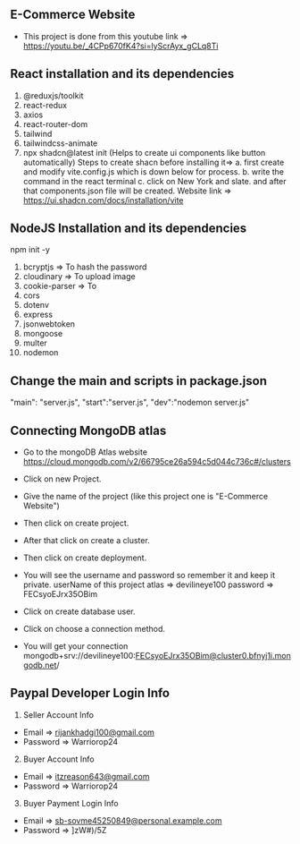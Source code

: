 ## E-Commerce Website

- This project is done from this youtube link =>
  https://youtu.be/_4CPp670fK4?si=lyScrAyx_gCLq8Ti

## React installation and its dependencies
1. @reduxjs/toolkit
2. react-redux
3. axios
3. react-router-dom
4. tailwind
5. tailwindcss-animate
6. npx shadcn@latest init (Helps to create ui components like button automatically) 
Steps to create shacn before installing it=> 
a. first create and modify vite.config.js which is down below for process.
b. write the command in the react terminal
c. click on New York and slate. and after that components.json file will be created.
Website link => https://ui.shadcn.com/docs/installation/vite

## NodeJS Installation and its dependencies

npm init -y

1. bcryptjs => To hash the password
2. cloudinary => To upload image
3. cookie-parser => To
4. cors
5. dotenv
6. express
7. jsonwebtoken
8. mongoose
9. multer
10. nodemon

## Change the main and scripts in package.json

"main": "server.js",
"start":"server.js",
"dev":"nodemon server.js"

## Connecting MongoDB atlas

- Go to the mongoDB Atlas website
  https://cloud.mongodb.com/v2/66795ce26a594c5d044c736c#/clusters

- Click on new Project.
- Give the name of the project (like this project one is "E-Commerce Website")
- Then click on create project.
- After that click on create a cluster.
- Then click on create deployment.
- You will see the username and password so remember it and keep it private.
  userName of this project atlas => devilineye100
  password => FECsyoEJrx35OBim
- Click on create database user.
- Click on choose a connection method.
- You will get your connection
  mongodb+srv://devilineye100:FECsyoEJrx35OBim@cluster0.bfnyj1i.mongodb.net/


## Paypal Developer Login Info
1. Seller Account Info
- Email => rijankhadgi100@gmail.com
- Password => Warriorop24 

2. Buyer Account Info
- Email => itzreason643@gmail.com
- Password => Warriorop24 

3. Buyer Payment Login Info
- Email => sb-sovme45250849@personal.example.com
- Password => ]zW#)/5Z


